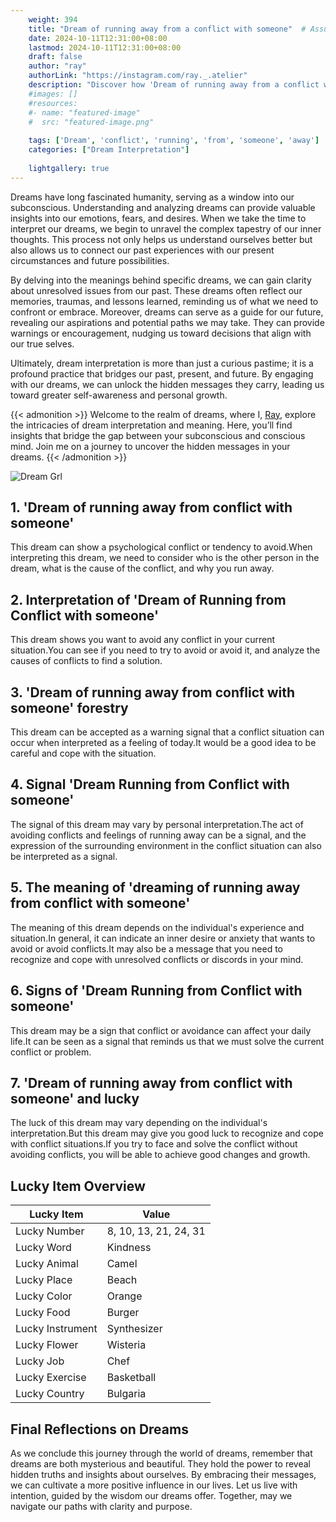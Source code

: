 ```yaml
---
    weight: 394
    title: "Dream of running away from a conflict with someone"  # Assuming 'title' column exists
    date: 2024-10-11T12:31:00+08:00
    lastmod: 2024-10-11T12:31:00+08:00
    draft: false
    author: "ray"
    authorLink: "https://instagram.com/ray._.atelier"
    description: "Discover how 'Dream of running away from a conflict with someone' can interpret your future and uncover its significant meanings in your life."
    #images: []
    #resources:
    #- name: "featured-image"
    #  src: "featured-image.png"
    
    tags: ['Dream', 'conflict', 'running', 'from', 'someone', 'away']
    categories: ["Dream Interpretation"]
    
    lightgallery: true
---
```

    
Dreams have long fascinated humanity, serving as a window into our subconscious. Understanding and analyzing dreams can provide valuable insights into our emotions, fears, and desires. When we take the time to interpret our dreams, we begin to unravel the complex tapestry of our inner thoughts. This process not only helps us understand ourselves better but also allows us to connect our past experiences with our present circumstances and future possibilities.

By delving into the meanings behind specific dreams, we can gain clarity about unresolved issues from our past. These dreams often reflect our memories, traumas, and lessons learned, reminding us of what we need to confront or embrace. Moreover, dreams can serve as a guide for our future, revealing our aspirations and potential paths we may take. They can provide warnings or encouragement, nudging us toward decisions that align with our true selves.

Ultimately, dream interpretation is more than just a curious pastime; it is a profound practice that bridges our past, present, and future. By engaging with our dreams, we can unlock the hidden messages they carry, leading us toward greater self-awareness and personal growth.

{{< admonition >}}
Welcome to the realm of dreams, where I, [Ray](https://instagram.com/ray._.atelier), explore the intricacies of dream interpretation and meaning. Here, you’ll find insights that bridge the gap between your subconscious and conscious mind. Join me on a journey to uncover the hidden messages in your dreams.
{{< /admonition >}}

![Dream Grl](https://cdn.pixabay.com/photo/2017/11/02/03/35/gothic-2910057_1280.jpg "Dream Grl")

## 1. 'Dream of running away from conflict with someone'
This dream can show a psychological conflict or tendency to avoid.When interpreting this dream, we need to consider who is the other person in the dream, what is the cause of the conflict, and why you run away.

## 2. Interpretation of 'Dream of Running from Conflict with someone'
This dream shows you want to avoid any conflict in your current situation.You can see if you need to try to avoid or avoid it, and analyze the causes of conflicts to find a solution.

## 3. 'Dream of running away from conflict with someone' forestry
This dream can be accepted as a warning signal that a conflict situation can occur when interpreted as a feeling of today.It would be a good idea to be careful and cope with the situation.

## 4. Signal 'Dream Running from Conflict with someone'
The signal of this dream may vary by personal interpretation.The act of avoiding conflicts and feelings of running away can be a signal, and the expression of the surrounding environment in the conflict situation can also be interpreted as a signal.

## 5. The meaning of 'dreaming of running away from conflict with someone'
The meaning of this dream depends on the individual's experience and situation.In general, it can indicate an inner desire or anxiety that wants to avoid or avoid conflicts.It may also be a message that you need to recognize and cope with unresolved conflicts or discords in your mind.

## 6. Signs of 'Dream Running from Conflict with someone'
This dream may be a sign that conflict or avoidance can affect your daily life.It can be seen as a signal that reminds us that we must solve the current conflict or problem.

## 7. 'Dream of running away from conflict with someone' and lucky
The luck of this dream may vary depending on the individual's interpretation.But this dream may give you good luck to recognize and cope with conflict situations.If you try to face and solve the conflict without avoiding conflicts, you will be able to achieve good changes and growth.

## Lucky Item Overview
| Lucky Item          | Value              |
|---------------|--------------------|
| Lucky Number        | 8, 10, 13, 21, 24, 31  |
| Lucky Word          | Kindness |
| Lucky Animal        | Camel |
| Lucky Place         | Beach     |
| Lucky Color         | Orange     |
| Lucky Food          | Burger      |
| Lucky Instrument    | Synthesizer |
| Lucky Flower        | Wisteria    |
| Lucky Job           | Chef       |
| Lucky Exercise      | Basketball  |
| Lucky Country       | Bulgaria    |


##  Final Reflections on Dreams

As we conclude this journey through the world of dreams, remember that dreams are both mysterious and beautiful. They hold the power to reveal hidden truths and insights about ourselves. By embracing their messages, we can cultivate a more positive influence in our lives. Let us live with intention, guided by the wisdom our dreams offer. Together, may we navigate our paths with clarity and purpose.
